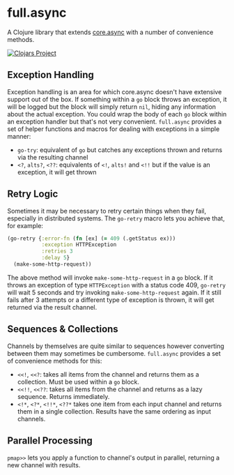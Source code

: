 # full.async

A Clojure library that extends [core.async](https://github.com/clojure/core.async) 
with a number of convenience methods.

[![Clojars Project](http://clojars.org/fullcontact/full.async/latest-version.svg)](http://clojars.org/fullcontact/full.async)

## Exception Handling

Exception handling is an area for which core.async doesn't have extensive 
support out of the box. If something within a `go` block throws an exception, it 
will be logged but the block will simply return `nil`, hiding any information 
about the actual exception. You could wrap the body of each `go` block within an 
exception handler but that's  not very convenient. `full.async` provides a set of 
helper functions and macros for dealing with exceptions in a simple manner:

* `go-try`: equivalent of `go` but catches any exceptions thrown and returns via
the resulting channel
* `<?`, `alts?`, `<??`: equivalents of `<!`, `alts!` and `<!!` but if the value 
is an exception, it will get thrown

## Retry Logic

Sometimes it may be necessary to retry certain things when they fail, 
especially in distributed systems. The `go-retry` macro lets you achieve that,
for example:

```clojure
(go-retry {:error-fn (fn [ex] (= 409 (.getStatus ex)))
           :exception HTTPException
           :retries 3
           :delay 5}
  (make-some-http-request))
```

The above method will invoke `make-some-http-request` in a `go` block. If it 
throws an exception of type `HTTPException` with a status code 409, `go-retry`
will wait 5 seconds and try invoking `make-some-http-request` again. If it still 
fails after 3 attempts or a different type of exception is thrown, it will get 
returned via the result channel.

## Sequences & Collections

Channels by themselves are quite similar to sequences however converting between
them may sometimes be cumbersome. `full.async` provides a set of convenience 
methods for this:

* `<<!`, `<<?`: takes all items from the channel and returns them as a collection.
Must be used within a `go` block. 
* `<<!!`, `<<??`: takes all items from the channel and returns as a lazy 
sequence. Returns immediately.
* `<!*`, `<?*`, `<!!*`, `<??*` takes one item from each input channel and 
returns them in a single collection. Results have the same ordering as input 
channels.

## Parallel Processing

`pmap>>` lets you apply a function to channel's output in parallel,
returning a new channel with results.
